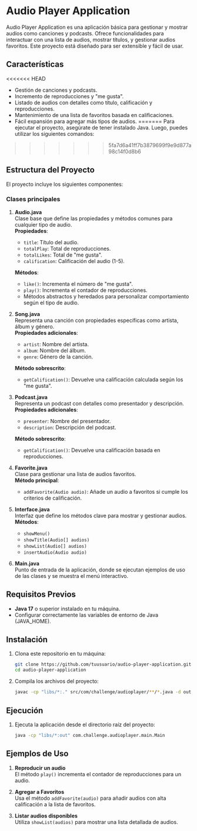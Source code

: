 # Audio Player Application

Audio Player Application es una aplicación básica para gestionar y mostrar audios como canciones y podcasts. Ofrece funcionalidades para interactuar con una lista de audios, mostrar títulos, y gestionar audios favoritos. Este proyecto está diseñado para ser extensible y fácil de usar.

## Características

<<<<<<< HEAD
- Gestión de canciones y podcasts.
- Incremento de reproducciones y "me gusta".
- Listado de audios con detalles como título, calificación y reproducciones.
- Mantenimiento de una lista de favoritos basada en calificaciones.
- Fácil expansión para agregar más tipos de audios.
=======
Para ejecutar el proyecto, asegúrate de tener instalado Java. Luego, puedes utilizar los siguientes comandos:
>>>>>>> 5fa7d6a41ff7b3879699f9e9d877a98c14f0d8b6

## Estructura del Proyecto

El proyecto incluye los siguientes componentes:

### Clases principales

1. **Audio.java**  
   Clase base que define las propiedades y métodos comunes para cualquier tipo de audio.  
   **Propiedades**:  
   - `title`: Título del audio.  
   - `totalPlay`: Total de reproducciones.  
   - `totalLikes`: Total de "me gusta".  
   - `calification`: Calificación del audio (1-5).  

   **Métodos**:
   - `like()`: Incrementa el número de "me gusta".
   - `play()`: Incrementa el contador de reproducciones.
   - Métodos abstractos y heredados para personalizar comportamiento según el tipo de audio.

2. **Song.java**  
   Representa una canción con propiedades específicas como artista, álbum y género.  
   **Propiedades adicionales**:  
   - `artist`: Nombre del artista.  
   - `album`: Nombre del álbum.  
   - `genre`: Género de la canción.  

   **Método sobrescrito**:
   - `getCalification()`: Devuelve una calificación calculada según los "me gusta".

3. **Podcast.java**  
   Representa un podcast con detalles como presentador y descripción.  
   **Propiedades adicionales**:  
   - `presenter`: Nombre del presentador.  
   - `description`: Descripción del podcast.  

   **Método sobrescrito**:
   - `getCalification()`: Devuelve una calificación basada en reproducciones.

4. **Favorite.java**  
   Clase para gestionar una lista de audios favoritos.  
   **Método principal**:
   - `addFavorite(Audio audio)`: Añade un audio a favoritos si cumple los criterios de calificación.

5. **Interface.java**  
   Interfaz que define los métodos clave para mostrar y gestionar audios.  
   **Métodos**:
   - `showMenu()`
   - `showTitle(Audio[] audios)`
   - `showList(Audio[] audios)`
   - `insertAudio(Audio audio)`

6. **Main.java**  
   Punto de entrada de la aplicación, donde se ejecutan ejemplos de uso de las clases y se muestra el menú interactivo.

## Requisitos Previos

- **Java 17** o superior instalado en tu máquina.
- Configurar correctamente las variables de entorno de Java (JAVA_HOME).

## Instalación

1. Clona este repositorio en tu máquina:
   ```bash
   git clone https://github.com/tuusuario/audio-player-application.git
   cd audio-player-application
2. Compila los archivos del proyecto:
   ```bash
   javac -cp "libs/*:." src/com/challenge/audioplayer/**/*.java -d out
## Ejecución
   
1. Ejecuta la aplicación desde el directorio raíz del proyecto:
   ```bash
   java -cp "libs/*:out" com.challenge.audioplayer.main.Main
## Ejemplos de Uso

1. **Reproducir un audio**  
   El método `play()` incrementa el contador de reproducciones para un audio.

2. **Agregar a Favoritos**  
   Usa el método `addFavorite(audio)` para añadir audios con alta calificación a la lista de favoritos.

3. **Listar audios disponibles**  
   Utiliza `showList(audios)` para mostrar una lista detallada de audios.
